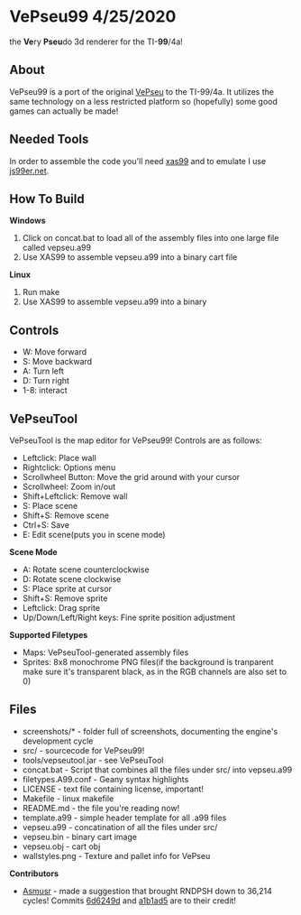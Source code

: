 # VePseu99 4/25/2020
the **Ve**ry **Pseu**do 3d renderer for the TI-**99**/4a!

## About

VePseu99 is a port of the original [VePseu](https://github.com/Gip-Gip/VePseu)
to the TI-99/4a. It utilizes the same technology on a less restricted platform
so (hopefully) some good games can actually be made!

## Needed Tools

In order to assemble the code you'll need
[xas99](https://endlos99.github.io/xdt99/) and to emulate I use
[js99er.net](https://js99er.net/#/).

## How To Build

**Windows**
1. Click on concat.bat to load all of the assembly files into one large file
called vepseu.a99
2. Use XAS99 to assemble vepseu.a99 into a binary
cart file

**Linux**
1. Run make
2. Use XAS99 to assemble vepseu.a99 into a binary

## Controls

* W: Move forward
* S: Move backward
* A: Turn left
* D: Turn right
* 1-8: interact

## VePseuTool

VePseuTool is the map editor for VePseu99! Controls are as follows:

* Leftclick: Place wall
* Rightclick: Options menu
* Scrollwheel Button: Move the grid around with your cursor
* Scrollwheel: Zoom in/out
* Shift+Leftclick: Remove wall
* S: Place scene
* Shift+S: Remove scene
* Ctrl+S: Save
* E: Edit scene(puts you in scene mode)

**Scene Mode**

* A: Rotate scene counterclockwise
* D: Rotate scene clockwise
* S: Place sprite at cursor
* Shift+S: Remove sprite
* Leftclick: Drag sprite
* Up/Down/Left/Right keys: Fine sprite position adjustment

**Supported Filetypes**

* Maps: VePseuTool-generated assembly files
* Sprites: 8x8 monochrome PNG files(if the background is tranparent make sure
it's transparent black, as in the RGB channels are also set to 0)

## Files

* screenshots/* - folder full of screenshots, documenting the engine's
development cycle
* src/ - sourcecode for VePseu99!
* tools/vepseutool.jar - see VePseuTool
* concat.bat - Script that combines all the files under src/ into vepseu.a99
* filetypes.A99.conf - Geany syntax highlights
* LICENSE - text file containing license, important!
* Makefile - linux makefile
* README.md - the file you're reading now!
* template.a99 - simple header template for all .a99 files
* vepseu.a99 - concatination of all the files under src/
* vepseu.bin - binary cart image
* vepseu.obj - cart obj
* wallstyles.png - Texture and pallet info for VePseu

**Contributors**
* [Asmusr](https://atariage.com/forums/profile/35226-asmusr/) - made a
suggestion that brought RNDPSH down to 36,214 cycles! Commits
[6d6249d](https://github.com/Gip-Gip/VePseu99/commit/6d6249d2efa2e430e64105df60e1ee7e93472cfc)
and
[a1b1ad5](https://github.com/Gip-Gip/VePseu99/commit/a1b1ad58f3fa526cafa3411c905633a4ac65de3d)
are to their credit!
